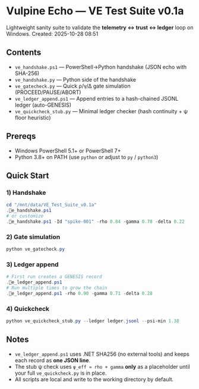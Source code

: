 # Vulpine Echo — VE Test Suite v0.1a

Lightweight sanity suite to validate the **telemetry ↔ trust ↔ ledger** loop on Windows.
Created: 2025-10-28 08:51 

## Contents
- `ve_handshake.ps1` — PowerShell→Python handshake (JSON echo with SHA-256)
- `ve_handshake.py` — Python side of the handshake
- `ve_gatecheck.py` — Quick ρ/γ/Δ gate simulation (PROCEED/PAUSE/ABORT)
- `ve_ledger_append.ps1` — Append entries to a hash-chained JSONL ledger (auto-GENESIS)
- `ve_quickcheck_stub.py` — Minimal ledger checker (hash continuity + ψ floor heuristic)

## Prereqs
- Windows PowerShell 5.1+ or PowerShell 7+
- Python 3.8+ on PATH (use `python` or adjust to `py` / `python3`)

## Quick Start

### 1) Handshake
```powershell
cd "/mnt/data/VE_Test_Suite_v0.1a"
.e_handshake.ps1
# or customize
.e_handshake.ps1 -Id "spike-001" -rho 0.84 -gamma 0.78 -delta 0.22
```

### 2) Gate simulation
```powershell
python ve_gatecheck.py
```

### 3) Ledger append
```powershell
# First run creates a GENESIS record
.e_ledger_append.ps1
# Run multiple times to grow the chain
.e_ledger_append.ps1 -rho 0.90 -gamma 0.71 -delta 0.28
```

### 4) Quickcheck
```powershell
python ve_quickcheck_stub.py --ledger ledger.jsonl --psi-min 1.38
```

## Notes
- `ve_ledger_append.ps1` uses .NET SHA256 (no external tools) and keeps each record as **one JSON line**.
- The stub ψ check uses `ψ_eff ≈ rho + gamma` **only** as a placeholder until your full `ve_quickcheck.py` is in place.
- All scripts are local and write to the working directory by default.
